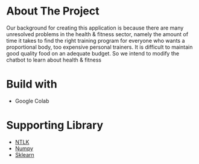 # About The Project
Our background for creating this application is because there are many unresolved problems in the health & fitness sector, namely the amount of time it takes to find the right training program for everyone who wants a proportional body, too expensive personal trainers. It is difficult to maintain good quality food on an adequate budget.
So we intend to modify the chatbot to learn about health & fitness

# Build with
* Google Colab

# Supporting Library
* [NTLK](https://pypi.org/project/nltk/)
* [Numpy](https://numpy.org/)
* [Sklearn](https://scikit-learn.org/stable/)
